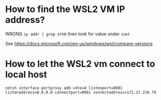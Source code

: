 # How to find the WSL2 VM IP address?

WRONG
`ip addr | grep eth0` then look for value under `inet`

See https://docs.microsoft.com/en-us/windows/wsl/compare-versions

# How to let the WSL2 vm connect to local host

`netsh interface portproxy add v4tov4 listenport=8081 listenaddress=0.0.0.0 connectport=8081 connectaddress=172.27.216.79`
